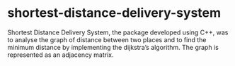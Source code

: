 # shortest-distance-delivery-system
Shortest Distance Delivery System, the package developed using C++, was to analyse the graph of distance between two places and to find the minimum distance by implementing the dijkstra’s algorithm. The graph is represented as an adjacency matrix.
